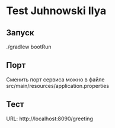 # Test Juhnowski Ilya

## Запуск
./gradlew bootRun

## Порт
Сменить порт сервиса можно в файле src/main/resources/application.properties

## Тест
URL: http://localhost:8090/greeting